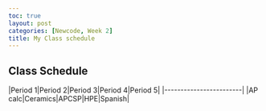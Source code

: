 ```yaml
---
toc: true
layout: post
categories: [Newcode, Week 2]
title: My Class schedule
---
```


## Class Schedule

|Period 1|Period 2|Period 3|Period 4|Period 5|
|------------------------|
|AP calc|Ceramics|APCSP|HPE|Spanish|
